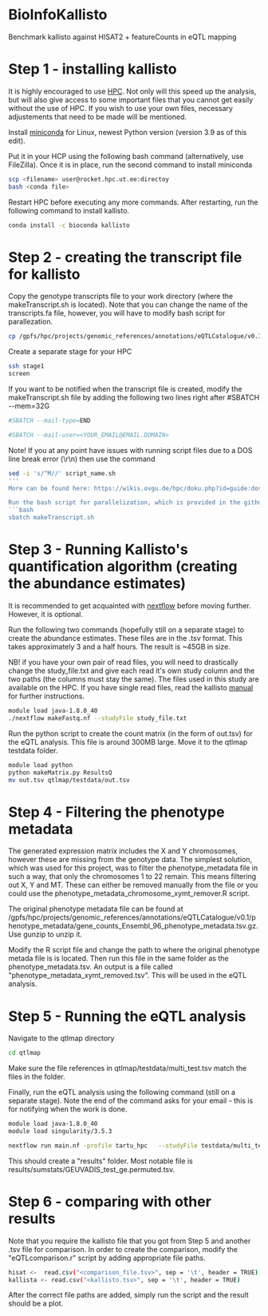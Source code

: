 # BioInfoKallisto
Benchmark kallisto against HISAT2 + featureCounts in eQTL mapping 

# Step 1 - installing kallisto

It is highly encouraged to use [HPC](https://hpc.ut.ee/en/guides/slurm/). Not only will this speed up the analysis, but will also give access to some important files that you cannot get easily without the use of HPC. If you wish to use your own files, necessary adjustements that need to be made will be mentioned.

Install [miniconda](https://docs.conda.io/en/latest/miniconda.html) for Linux, newest Python version (version 3.9 as of this edit).

Put it in your HCP using the following bash command (alternatively, use FileZilla). Once it is in place, run the second command to install miniconda
```bash
scp <filename> user@rocket.hpc.ut.ee:directoy
bash <conda file>
```

Restart HPC before executing any more commands. After restarting, run the following command to install kallisto.
```bash
conda install -c bioconda kallisto
```

# Step 2 - creating the transcript file for kallisto

Copy the genotype transcripts file to your work directory (where the makeTranscript.sh is located). Note that you can change the name of the transcripts.fa file, however, you will have to modify bash script for parallezation. 
```bash
cp /gpfs/hpc/projects/genomic_references/annotations/eQTLCatalogue/v0.1/gencode.v30.transcripts.fa gencode.v30.transcripts.fa
```

Create a separate stage for your HPC
```bash
ssh stage1
screen
```
If you want to be notified when the transcript file is created, modify the makeTranscript.sh file by adding the following two lines right after #SBATCH --mem=32G
```bash
#SBATCH --mail-type=END

#SBATCH --mail-user=<YOUR_EMAIL@EMAIL.DOMAIN>
```

Note! If you at any point have issues with running script files due to a DOS line break error (\r\n) then use the command 

```bash
sed -i 's/^M//' script_name.sh
'''
More can be found here: https://wikis.ovgu.de/hpc/doku.php?id=guide:dos_unix_linebreaks

Run the bash script for parallelization, which is provided in the github repository. This process takes about 15 minutes. After it is finished, you should see a transcript.idx file in your work directory.  Note, if you are using a different transcript file, make changes to the makeTranscript.sh change and give it the proper path.
```bash
sbatch makeTranscript.sh
```

# Step 3 - Running Kallisto's quantification algorithm (creating the abundance estimates)

It is recommended to get acquainted with [nextflow](https://github.com/AlasooLab/onboarding/blob/main/resources/nextflow.md) before moving further. However, it is optional.

Run the following two commands (hopefully still on a separate stage) to create the abundance estimates. These files are in the .tsv format. This takes approximately 3 and a half hours. The result is ~45GB in size.

NB! if you have your own pair of read files, you will need to drastically change the study_file.txt and give each read it's own study column and the two paths (the columns must stay the same). The files used in this study are available on the HPC. If you have single read files, read the kallisto [manual](https://pachterlab.github.io/kallisto/starting) for further instructions.
```bash
module load java-1.8.0_40
./nextflow makeFastq.nf --studyFile study_file.txt
```

Run the python script to create the count matrix (in the form of out.tsv) for the eQTL analysis. This file is around 300MB large. Move it to the qtlmap testdata folder.
```bash
module load python
python makeMatrix.py ResultsQ
mv out.tsv qtlmap/testdata/out.tsv
```
# Step 4 - Filtering the phenotype metadata

The generated expression matrix includes the X and Y chromosomes, however these are missing from the genotype data. The simplest solution, which was used for this project, was to filter the phenotype_metadata file in such a way, that only the chromosomes 1 to 22 remain. This means filtering out X, Y and MT. These can either be removed manually from the file or you could use the phenotype_metadata_chromosome_xymt_remover.R script.

The original phenotype metadata file can be found at /gpfs/hpc/projects/genomic_references/annotations/eQTLCatalogue/v0.1/phenotype_metadata/gene_counts_Ensembl_96_phenotype_metadata.tsv.gz. Use gunzip to unzip it. 

Modify the R script file and change the path to where the original phenotype metada file is is located. Then run this file in the same folder as the phenotype_metadata.tsv. An output is a file called "phenotype_metadata_xymt_removed.tsv". This will be used in the eQTL analysis.

# Step 5 - Running the eQTL analysis

Navigate to the qtlmap directory
```bash
cd qtlmap
```

Make sure the file references in qtlmap/testdata/multi_test.tsv match the files in the folder.

Finally, run the eQTL analysis using the following command (still on a separate stage). Note the end of the command asks for your email - this is for notifying when the work is done.
```bash
module load java-1.8.0_40
module load singularity/3.5.3

nextflow run main.nf -profile tartu_hpc   --studyFile testdata/multi_test.tsv --vcf_has_R2_field FALSE    --varid_rsid_map_file testdata/varid_rsid_map.tsv.gz --n_batches 200 --run_nominal false --email "sinu@email.com"
```

This should create a "results" folder. Most notable file is results/sumstats/GEUVADIS_test_ge.permuted.tsv. 

# Step 6 - comparing with other results

Note that you require the kallisto file that you got from Step 5 and another .tsv file for comparison. In order to create the comparison, modify the "eQTLcomparison.r" script by adding appropriate file paths.
```bash
hisat <-  read.csv("<comparison_file.tsv>", sep = '\t', header = TRUE)
kallista <- read.csv("<kallisto.tsv>", sep = '\t', header = TRUE)
```

After the correct file paths are added, simply run the script and the result should be a plot.
